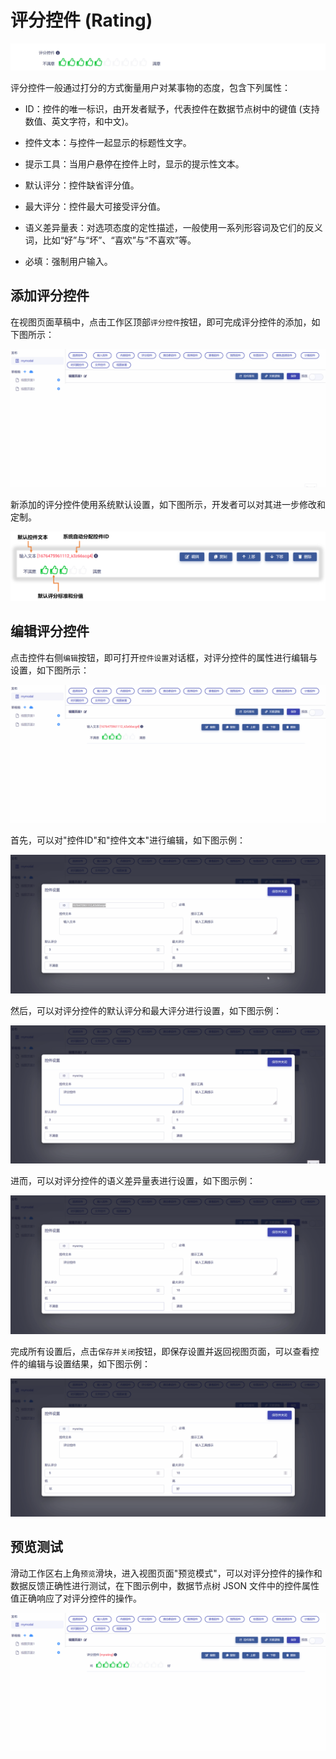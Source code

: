 # 评分控件 (Rating)

![Matrix.OS](../../../../../media/os/tools/modelview/showrating.gif "评分控件")

评分控件一般通过打分的方式衡量用户对某事物的态度，包含下列属性：

* ID：控件的唯一标识，由开发者赋予，代表控件在数据节点树中的键值 (支持数值、英文字符，和中文)。

* 控件文本：与控件一起显示的标题性文字。

* 提示工具：当用户悬停在控件上时，显示的提示性文本。

* 默认评分：控件缺省评分值。

* 最大评分：控件最大可接受评分值。

* 语义差异量表：对选项态度的定性描述，一般使用一系列形容词及它们的反义词，比如“好”与“坏”、“喜欢”与“不喜欢”等。

* 必填：强制用户输入。


## 添加评分控件

在视图页面草稿中，点击工作区顶部`评分控件`按钮，即可完成评分控件的添加，如下图所示：

![Matrix.OS](../../../../../media/os/tools/modelview/addrating.gif "添加评分控件")

新添加的评分控件使用系统默认设置，如下图所示，开发者可以对其进一步修改和定制。

![Matrix.OS](../../../../../media/os/tools/modelview/addrating.png "评分控件默认设置")

## 编辑评分控件

点击控件右侧`编辑`按钮，即可打开`控件设置`对话框，对评分控件的属性进行编辑与设置，如下图所示：

![Matrix.OS](../../../../../media/os/tools/modelview/editrating1.gif "编辑评分控件 - 打开控件设置对话框")

首先，可以对"控件ID"和"控件文本"进行编辑，如下图示例：

![Matrix.OS](../../../../../media/os/tools/modelview/editrating2.gif "编辑评分控件 - 控件ID与文本编辑")

然后，可以对评分控件的默认评分和最大评分进行设置，如下图示例：

![Matrix.OS](../../../../../media/os/tools/modelview/editrating3.gif "编辑评分控件 - 设置默认和最大评分")

进而，可以对评分控件的语义差异量表进行设置，如下图示例：

![Matrix.OS](../../../../../media/os/tools/modelview/editrating4.gif "编辑评分控件 - 设置语义差异量表")

完成所有设置后，点击`保存并关闭`按钮，即保存设置并返回视图页面，可以查看控件的编辑与设置结果，如下图示例：

![Matrix.OS](../../../../../media/os/tools/modelview/editrating5.gif "编辑评分控件 - 保存控件设置")

## 预览测试

滑动工作区右上角`预览`滑块，进入视图页面"预览模式"，可以对评分控件的操作和数据反馈正确性进行测试，在下图示例中，数据节点树 JSON 文件中的控件属性值正确响应了对评分控件的操作。

![Matrix.OS](../../../../../media/os/tools/modelview/testrating.gif "测试评分控件")